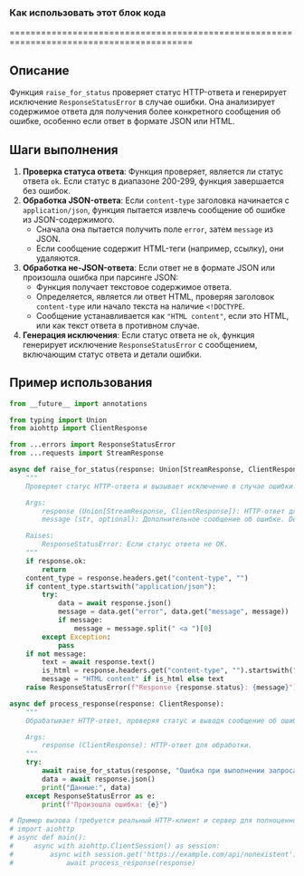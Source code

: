 ### Как использовать этот блок кода
=========================================================================================

Описание
-------------------------
Функция `raise_for_status` проверяет статус HTTP-ответа и генерирует исключение `ResponseStatusError` в случае ошибки. Она анализирует содержимое ответа для получения более конкретного сообщения об ошибке, особенно если ответ в формате JSON или HTML.

Шаги выполнения
-------------------------
1. **Проверка статуса ответа**: Функция проверяет, является ли статус ответа `ok`. Если статус в диапазоне 200-299, функция завершается без ошибок.
2. **Обработка JSON-ответа**: Если `content-type` заголовка начинается с `application/json`, функция пытается извлечь сообщение об ошибке из JSON-содержимого.
   - Сначала она пытается получить поле `error`, затем `message` из JSON.
   - Если сообщение содержит HTML-теги (например, ссылку), они удаляются.
3. **Обработка не-JSON-ответа**: Если ответ не в формате JSON или произошла ошибка при парсинге JSON:
   - Функция получает текстовое содержимое ответа.
   - Определяется, является ли ответ HTML, проверяя заголовок `content-type` или начало текста на наличие `<!DOCTYPE`.
   - Сообщение устанавливается как `"HTML content"`, если это HTML, или как текст ответа в противном случае.
4. **Генерация исключения**: Если статус ответа не `ok`, функция генерирует исключение `ResponseStatusError` с сообщением, включающим статус ответа и детали ошибки.

Пример использования
-------------------------

```python
from __future__ import annotations

from typing import Union
from aiohttp import ClientResponse

from ...errors import ResponseStatusError
from ...requests import StreamResponse

async def raise_for_status(response: Union[StreamResponse, ClientResponse], message: str = None):
    """
    Проверяет статус HTTP-ответа и вызывает исключение в случае ошибки.

    Args:
        response (Union[StreamResponse, ClientResponse]): HTTP-ответ для проверки.
        message (str, optional): Дополнительное сообщение об ошибке. Defaults to None.

    Raises:
        ResponseStatusError: Если статус ответа не OK.
    """
    if response.ok:
        return
    content_type = response.headers.get("content-type", "")
    if content_type.startswith("application/json"):
        try:
            data = await response.json()
            message = data.get("error", data.get("message", message))
            if message:
                message = message.split(" <a ")[0]
        except Exception:
            pass
    if not message:
        text = await response.text()
        is_html = response.headers.get("content-type", "").startswith("text/html") or text.startswith("<!DOCTYPE")
        message = "HTML content" if is_html else text
    raise ResponseStatusError(f"Response {response.status}: {message}")

async def process_response(response: ClientResponse):
    """
    Обрабатывает HTTP-ответ, проверяя статус и выводя сообщение об ошибке при необходимости.

    Args:
        response (ClientResponse): HTTP-ответ для обработки.
    """
    try:
        await raise_for_status(response, "Ошибка при выполнении запроса")
        data = await response.json()
        print("Данные:", data)
    except ResponseStatusError as e:
        print(f"Произошла ошибка: {e}")

# Пример вызова (требуется реальный HTTP-клиент и сервер для полноценной демонстрации)
# import aiohttp
# async def main():
#     async with aiohttp.ClientSession() as session:
#         async with session.get('https://example.com/api/nonexistent') as response:
#             await process_response(response)